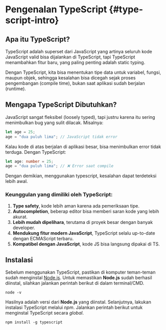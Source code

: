 # Pengenalan TypeScript {#type-script-intro}

## Apa itu TypeScript?
TypeScript adalah superset dari JavaScript yang artinya seluruh kode JavaScript valid bisa dijalankan di TypeScript, tapi TypeScript menambahkan fitur baru, yang paling penting adalah static typing.

Dengan TypeScript, kita bisa menentukan tipe data untuk variabel, fungsi, maupun objek, sehingga kesalahan bisa dicegah sejak proses pengembangan (compile time), bukan saat aplikasi sudah berjalan (runtime).  

## Mengapa TypeScript Dibutuhkan?
JavaScript sangat fleksibel (loosely typed), tapi justru karena itu sering menimbulkan bug yang sulit dilacak. Misalnya:
```js
let age = 25;
age = "dua puluh lima"; // JavaScript tidak error
```
Kalau kode di atas berjalan di aplikasi besar, bisa menimbulkan error tidak terduga.
Dengan TypeScript:
```ts
let age: number = 25;
age = "dua puluh lima"; // ❌ Error saat compile
```
Dengan demikian, menggunakan typescript, kesalahan dapat terdeteksi lebih awal.

### Keunggulan yang dimiliki oleh TypeScript:
1. **Type safety**, kode lebih aman karena ada pemeriksaan tipe.
2. **Autocompletion**, beberap editor bisa memberi saran kode yang lebih akurat.
3. **Lebih mudah dipelihara**, terutama di proyek besar dengan banyak developer.
4. **Mendukung fitur modern JavaScript**, TypeScript selalu up-to-date dengan ECMAScript terbaru.
5. **Kompatibel dengan JavaScript**, kode JS bisa langsung dipakai di TS.

## Instalasi 
Sebelum menggunakan TypeScript, pastikan di komputer teman-teman sudah menginstal [Node.js](https://nodejs.org/en/download). Untuk memastikan **Node.js** sudah berhasil diinstal, silahkan jalankan perintah berikut di dalam terminal/CMD.

```
node -v
```
Hasilnya adalah versi dari **Node.js** yang diinstal. Selanjutnya, lakukan instalasi TypeScript melalui *npm*. Jalankan perintah berikut untuk menginstal TypeScript secara *global*.

```
npm install -g typescript
```
